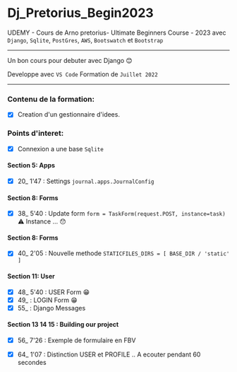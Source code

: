 # Dj_Pretorius_Begin2023

UDEMY - Cours de Arno pretorius- Ultimate Beginners Course - 2023
avec `Django`, `Sqlite`, `PostGres`, `AWS`, `Bootswatch` et `Bootstrap`

---

Un bon cours pour debuter avec Django 😊

Developpe avec `VS Code`
Formation de `Juillet 2022`

---

### Contenu de la formation:
- [x] Creation d'un gestionnaire d'idees.

### Points d'interet:
- [x] Connexion a une base `Sqlite`



#### Section 5: Apps
- [x] 20_ 1'47 : Settings `journal.apps.JournalConfig`
#### Section 8: Forms
- [x] 38_ 5'40 : Update form `form = TaskForm(request.POST, instance=task)` ⚠️ Instance ... 😯
#### Section 8: Forms
- [x] 40_ 2'05 : Nouvelle methode `STATICFILES_DIRS = [ BASE_DIR / 'static' ]`
#### Section 11: User
- [x] 48_ 5'40 : USER Form 😁
- [x] 49_ : LOGIN Form 😁
- [x] 55_ : Django Messages
#### Section 13 14 15 : Building our project
- [x] 56_ 7'26 : Exemple de formulaire en FBV
- [x] 64_ 1'07 : Distinction USER  et PROFILE .. A ecouter pendant 60 secondes










